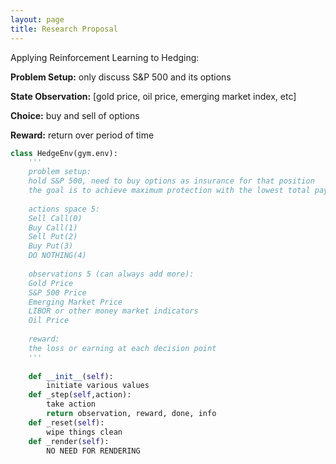 ```yaml
---
layout: page
title: Research Proposal
---
```


Applying Reinforcement Learning to Hedging:

**Problem Setup:** only discuss S&P 500 and its options

**State Observation:** [gold price, oil price, emerging market index, etc]

**Choice:** buy and sell of options

**Reward:** return over period of time

```python
class HedgeEnv(gym.env):
    '''
    problem setup:
    hold S&P 500, need to buy options as insurance for that position
    the goal is to achieve maximum protection with the lowest total payment
    
    actions space 5:
    Sell Call(0)
    Buy Call(1)
    Sell Put(2)
    Buy Put(3)
    DO NOTHING(4)
    
    observations 5 (can always add more): 
    Gold Price
    S&P 500 Price
    Emerging Market Price
    LIBOR or other money market indicators
    Oil Price
    
    reward:
    the loss or earning at each decision point
    '''
    
    def __init__(self):
        initiate various values
    def _step(self,action):
        take action
        return observation, reward, done, info
    def _reset(self):
        wipe things clean
    def _render(self):
        NO NEED FOR RENDERING    
```

